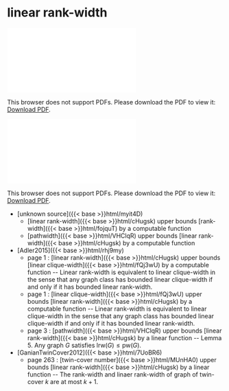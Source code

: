 # linear rank-width




<object data="../local_cHugsk.pdf" type="application/pdf" width="100%" height="480px"><embed src="../local_cHugsk.pdf"><p>This browser does not support PDFs. Please download the PDF to view it: <a href="../local_cHugsk.pdf">Download PDF</a>.</p></embed></object>


<object data="../inclusions_cHugsk.pdf" type="application/pdf" width="100%" height="480px"><embed src="../inclusions_cHugsk.pdf"><p>This browser does not support PDFs. Please download the PDF to view it: <a href="../inclusions_cHugsk.pdf">Download PDF</a>.</p></embed></object>

*  [unknown source]({{< base >}}html/myit4D)
    * [linear rank-width]({{< base >}}html/cHugsk) upper bounds [rank-width]({{< base >}}html/fojquT) by a computable function
    * [pathwidth]({{< base >}}html/VHClqR) upper bounds [linear rank-width]({{< base >}}html/cHugsk) by a computable function
*  [Adler2015]({{< base >}}html/rhj9my)
    * page 1 : [linear rank-width]({{< base >}}html/cHugsk) upper bounds [linear clique-width]({{< base >}}html/fQj3wU) by a computable function -- Linear rank-width is equivalent to linear clique-width in the sense that any graph class has bounded linear clique-width if and only if it has bounded linear rank-width.
    * page 1 : [linear clique-width]({{< base >}}html/fQj3wU) upper bounds [linear rank-width]({{< base >}}html/cHugsk) by a computable function -- Linear rank-width is equivalent to linear clique-width in the sense that any graph class has bounded linear clique-width if and only if it has bounded linear rank-width.
    * page 3 : [pathwidth]({{< base >}}html/VHClqR) upper bounds [linear rank-width]({{< base >}}html/cHugsk) by a linear function -- Lemma 5. Any graph $G$ satisfies $\mathrm{lrw}(G) \le \mathrm{pw}(G)$.
*  [GanianTwinCover2012]({{< base >}}html/7UoBR6)
    * page 263 : [twin-cover number]({{< base >}}html/MUnHA0) upper bounds [linear rank-width]({{< base >}}html/cHugsk) by a linear function -- The rank-width and linaer rank-width of graph of twin-cover $k$ are at most $k+1$.